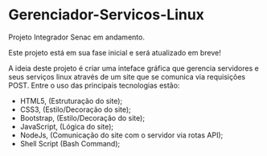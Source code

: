 # Gerenciador-Servicos-Linux
Projeto Integrador Senac em andamento.

Este projeto está em sua fase inicial e será atualizado em breve!

A ideia deste projeto é criar uma inteface gráfica que gerencia servidores e seus serviços linux através de um site que se comunica via requisições POST.
Entre o uso das principais tecnologias estão:
- HTML5, (Estruturação do site);
- CSS3, (Estilo/Decoração do site); 
- Bootstrap, (Estilo/Decoração do site);
- JavaScript, (Lógica do site);
- NodeJs, (Comunicação do site com o servidor via rotas API);
- Shell Script (Bash Command);
